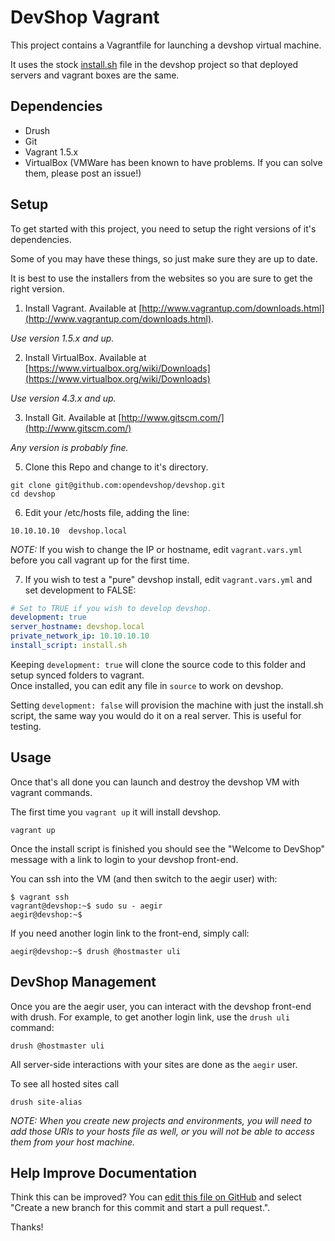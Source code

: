 DevShop Vagrant
===============

This project contains a Vagrantfile for launching a devshop virtual machine.

It uses the stock [install.sh](https://github.com/drupalprojects/devshop/blob/6.x-1.x/install.sh)
file in the devshop project so that deployed servers and vagrant boxes are the same.

Dependencies
------------

- Drush
- Git
- Vagrant 1.5.x
- VirtualBox (VMWare has been known to have problems.  If you can solve them, please post an issue!)

Setup
-----

To get started with this project, you need to setup the right versions of it's dependencies.

Some of you may have these things, so just make sure they are up to date.

It is best to use the installers from the websites so you are sure to get the right version.


1. Install Vagrant.
  Available at [http://www.vagrantup.com/downloads.html](http://www.vagrantup.com/downloads.html).
  
  *Use version 1.5.x and up.*

2. Install VirtualBox.
  Available at [https://www.virtualbox.org/wiki/Downloads](https://www.virtualbox.org/wiki/Downloads)
  
  *Use version 4.3.x and up.*

3. Install Git.
  Available at [http://www.gitscm.com/](http://www.gitscm.com/)

  *Any version is probably fine.*

5. Clone this Repo and change to it's directory.

  ```
  git clone git@github.com:opendevshop/devshop.git
  cd devshop
  ```
  
6. Edit your /etc/hosts file, adding the line:
  
  ```
  10.10.10.10  devshop.local
  ```
  
  *NOTE:* If you wish to change the IP or hostname, edit `vagrant.vars.yml` before you call vagrant up for the first time.

7. If you wish to test a "pure" devshop install, edit `vagrant.vars.yml` and set development to FALSE:

  ```yml
  # Set to TRUE if you wish to develop devshop.
  development: true
  server_hostname: devshop.local
  private_network_ip: 10.10.10.10
  install_script: install.sh
  ```

  Keeping `development: true` will clone the source code to this folder and setup synced folders to vagrant.  
  Once installed, you can edit any file in `source` to work on devshop.
  
  Setting `development: false` will provision the machine with just the install.sh script, 
  the same way you would do it on a real server.  This is useful for testing.

Usage
-----

Once that's all done you can launch and destroy the devshop VM with vagrant commands.

The first time you `vagrant up` it will install devshop. 

  ```
  vagrant up
  ```
  
Once the install script is finished you should see the "Welcome to DevShop" message with a link to login to your 
devshop front-end.
  
You can ssh into the VM (and then switch to the aegir user) with:

  ```
  $ vagrant ssh
  vagrant@devshop:~$ sudo su - aegir
  aegir@devshop:~$ 
  ```
  
If you need another login link to the front-end, simply call:

  ```
  aegir@devshop:~$ drush @hostmaster uli
  ```

DevShop Management
------------------

  Once you are the aegir user, you can interact with the devshop front-end with drush.  For example, 
  to get another login link, use the `drush uli` command:
  ```
  drush @hostmaster uli
  ```
  All server-side interactions with your sites are done as the `aegir` user.
  
  To see all hosted sites call 
  ```
  drush site-alias
  ```
  
*NOTE: When you create new projects and environments, you will need to add those URIs to your 
hosts file as well, or you will not be able to access them from your host machine.*

Help Improve Documentation
--------------------------

Think this can be improved? You can [edit this file on GitHub](https://github.com/opendevshop/devshop/edit/0.x/README.vagrant.md) and select "Create a new branch for this commit and start a pull request.".

Thanks!
